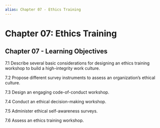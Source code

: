 ```yaml
---
alias: Chapter 07 - Ethics Training
---
```


# Chapter 07: Ethics Training

## Chapter 07 - Learning Objectives

7.1 Describe several basic considerations for designing an ethics training workshop to build a high-integrity work culture.

7.2 Propose different survey instruments to assess an organization’s ethical culture.

7.3 Design an engaging code-of-conduct workshop.

7.4 Conduct an ethical decision-making workshop.

7.5 Administer ethical self-awareness surveys.

7.6 Assess an ethics training workshop.
